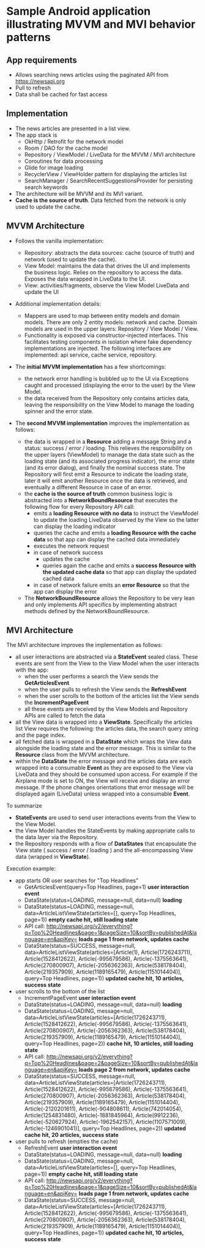 # Sample Android application illustrating MVVM and MVI behavior patterns

## App requirements
- Allows searching news articles using the paginated API from https://newsapi.org
- Pull to refresh
- Data shall be cached for fast access

## Implementation
- The news articles are presented in a list view.
- The app stack is
   - OkHttp / Retrofit for the network model
   - Room / DAO for the cache model
   - Repository / ViewModel / LiveData for the MVVM / MVI architecture
   - Coroutines for data processing
   - Glide for image loading
   - RecyclerView / ViewHolder pattern for displaying the articles list
   - SearchManager / SearchRecentSuggestionsProvider for persisting search keywords
- The architecture will be MVVM and its MVI variant.
- **Cache is the source of truth**. Data fetched from the network is only used to update the cache.

## MVVM Architecture
- Follows the vanilla implementation:
   - Repository: abstracts the data sources: cache (source of truth) and network (used to update the cache).
   - View Model: maintains the data that drives the UI and implements the business logic. Relies on the repository to access the data. Exposes the data wrapped in LiveData to the UI.
   - View: activities/fragments, observe the View Model LiveData and update the UI

- Additional implementation details:
   - Mappers are used to map between entity models and domain models. There are only 2 entity models: network and cache. Domain models are used in the upper layers: Repository / View Model / View.
   - Functionality is exposed via constructor-injected interfaces. This facilitates testing components in isolation where fake dependency implementations are injected. The following interfaces are implemented: api service, cache service, repository.

- The **initial MVVM implementation** has a few shortcomings:
   -  the network error handling is bubbled up to the UI via Exceptions caught and processed (displaying the error to the user) by the View Model.
   -  the data received from the Repository only contains articles data, leaving the responsibility on the View Model to manage the loading spinner and the error state.

- The **second MVVM implementation** improves the implementation as follows:
   - the data is wrapped in a **Resource** adding a message String and a status: success / error / loading. This relieves the responsibility on the upper layers (ViewModel) to manage the data state such as the loading state (and its associated progress indicator), the error state (and its error dialog), and finally the nominal success state. The Repository will first emit a Resource to indicate the loading state, later it will emit another Resource once the data is retrieved, and eventually a different Resource in case of an error.
   - the **cache is the source of truth** common business logic is abstracted into a **NetworkBoundResource** that executes the following flow for every Repository API call:
      - emits a **loading Resource with no data** to instruct the ViewModel to update the loading LiveData observed by the View so the latter can display the loading indicator
      - queries the cache and emits a **loading Resource with the cache data** so that app can display the cached data immediately
      - executes the network request
      - in case of network success
         - updates the cache
         - queries again the cache and emits a **success Resource with the updated cache data** so that app can display the updated cached data
      - in case of network failure emits an **error Resource** so that the app can display the error
   - The **NetworkBoundResource** allows the Repository to be very lean and only implements API specifics by implementing abstract methods defined by the NetworkBoundResource.

## MVI Architecture
The MVI architecture improves the implementation as follows:
- all user interactions are abstracted via a **StateEvent** sealed class. These events are sent from the View to the View Model when the user interacts with the app:
   - when the user performs a search the View sends the **GetArticlesEvent**
   - when the user pulls to refresh the View sends the **RefreshEvent**
   - when the user scrolls to the bottom of the articles list the View sends the **IncrementPageEvent**
   - all these events are received by the View Models and Repository APIs are called to fetch the data
 - all the View data is wrapped into a **ViewState**. Specifically the articles list View requires the following: the articles data, the search query string and the page index.
- all fetched data is wrapped in a **DataState** which wraps the View data alongside the loading state and the error message. This is similar to the **Resource** class from the MVVM architecture.
- within the **DataState** the error message and the articles data are each wrapped into a consumable **Event** as they are exposed to the View via LiveData and they should be consumed upon access. For example if the Airplane mode is set to ON, the View will receive and display an error message. If the phone changes orientations that error message will be displayed again (LiveData) unless wrapped into a consumable **Event**.

To summarize
- **StateEvents** are used to send user interactions events from the View to the View Model.
- the View Model handles the StateEvents by making appropriate calls to the data layer via the Repository.
- the Repository responds with a flow of **DataStates** that encapsulate the View state ( success / error / loading ) and the all-encompassing View data (wrapped in **ViewState**).

Execution example:
- app starts OR user searches for "Top Headlines"
	- GetArticlesEvent(query=Top Headlines, page=1) **user interaction event**
	- DataState(status=LOADING, message=null, data=null) **loading**
	- DataState(status=LOADING, message=null, data=ArticleListViewState(articles=[], query=Top Headlines, page=1)) **empty cache hit, still loading state**
	- API call: http://newsapi.org/v2/everything?q=Top%20Headlines&page=1&pageSize=10&sortBy=publishedAt&language=en&apiKey= **loads page 1 from network, updates cache**
	- DataState(status=SUCCESS, message=null, data=ArticleListViewState(articles=[Article(1), Article(1726243711), Article(1528412622), Article(-995679586), Article(-1375563641), Article(270800907), Article(-2056362363), Article(538178404), Article(219357909), Article(1189165479), Article(1151014404)], query=Top Headlines, page=1)) **updated cache hit, 10 articles, success state**
- user scrolls to the bottom of the list
	- IncrementPageEvent **user interaction event**
	- DataState(status=LOADING, message=null, data=null) **loading**
	- DataState(status=LOADING, message=null, data=ArticleListViewState(articles=[Article(1726243711), Article(1528412622), Article(-995679586), Article(-1375563641), Article(270800907), Article(-2056362363), Article(538178404), Article(219357909), Article(1189165479), Article(1151014404)], query=Top Headlines, page=2)) **cache hit, 10 articles, still loading state**
	- API call: http://newsapi.org/v2/everything?q=Top%20Headlines&page=2&pageSize=10&sortBy=publishedAt&language=en&apiKey= **loads page 2 from network, updates cache**
	- DataState(status=SUCCESS, message=null, data=ArticleListViewState(articles=[Article(1726243711), Article(1528412622), Article(-995679586), Article(-1375563641), Article(270800907), Article(-2056362363), Article(538178404), Article(219357909), Article(1189165479), Article(1151014404), Article(-2120201611), Article(-904808611), Article(742014054), Article(1254831480), Article(-1881845964), Article(9912236), Article(-520627924), Article(-1962542157), Article(1107571009), Article(-1246901041)], query=Top Headlines, page=2)) **updated cache hit, 20 articles, success state**
- user pulls to refresh (empties the cache)
	- RefreshEvent **user interaction event**
	- DataState(status=LOADING, message=null, data=null) **loading**
	- DataState(status=LOADING, message=null, data=ArticleListViewState(articles=[], query=Top Headlines, page=1)) **empty cache hit, still loading state**
	- API call: http://newsapi.org/v2/everything?q=Top%20Headlines&page=1&pageSize=10&sortBy=publishedAt&language=en&apiKey= **loads page 1 from network, updates cache**
	- DataState(status=SUCCESS, message=null, data=ArticleListViewState(articles=[Article(1726243711), Article(1528412622), Article(-995679586), Article(-1375563641), Article(270800907), Article(-2056362363), Article(538178404), Article(219357909), Article(1189165479), Article(1151014404)], query=Top Headlines, page=1)) **updated cache hit, 10 articles, success state**

